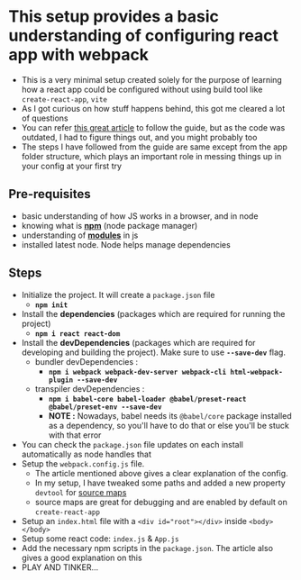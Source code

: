 # This setup provides a basic understanding of configuring react app with webpack

- This is a very minimal setup created solely for the purpose of learning how a react app could be configured without using build tool like `create-react-app`, `vite`
- As I got curious on how stuff happens behind, this got me cleared a lot of questions
- You can refer [this great article](https://www.freecodecamp.org/news/an-intro-to-webpack-what-it-is-and-how-to-use-it-8304ecdc3c60/?utm_source=pocket_mylist) to follow the guide, but as the code was outdated, I had to figure things out, and you might probably too
- The steps I have followed from the guide are same except from the app folder structure, which plays an important role in messing things up in your config at your first try

## Pre-requisites

- basic understanding of how JS works in a browser, and in node
- knowing what is [**npm**](https://www.freecodecamp.org/news/what-is-npm-a-node-package-manager-tutorial-for-beginners/?utm_source=pocket_mylist) (node package manager)
- understanding of [**modules**](https://javascript.info/modules-intro?utm_source=pocket_mylist) in js
- installed latest node. Node helps manage dependencies

## Steps

- Initialize the project. It will create a `package.json` file
  - **`npm init`**
- Install the **dependencies** (packages which are required for running the project)
  - **`npm i react react-dom`**
- Install the **devDependencies** (packages which are required for developing and building the project). Make sure to use **`--save-dev`** flag.
  - bundler devDependencies :
    - **`npm i webpack webpack-dev-server webpack-cli html-webpack-plugin --save-dev`**
  - transpiler devDependencies :
    - **`npm i babel-core babel-loader @babel/preset-react @babel/preset-env --save-dev`**
    - **NOTE :** Nowadays, babel needs its `@babel/core` package installed as a dependency, so you'll have to do that or else you'll be stuck with that error
- You can check the `package.json` file updates on each install automatically as node handles that
- Setup the `webpack.config.js` file.
  - The article mentioned above gives a clear explanation of the config.
  - In my setup, I have tweaked some paths and added a new property `devtool` for [source maps](https://survivejs.com/webpack/building/source-maps/?utm_source=pocket_mylist)
  - source maps are great for debugging and are enabled by default on `create-react-app`
- Setup an `index.html` file with a `<div id="root"></div>` inside `<body></body>`
- Setup some react code: `index.js` & `App.js`
- Add the necessary npm scripts in the `package.json`. The article also gives a good explanation on this
- PLAY AND TINKER...
